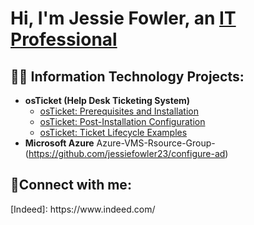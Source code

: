 <h1>Hi, I'm Jessie Fowler, an <a href="https://linkedin.com/in/jessie fowler">IT Professional</a></h1>

<h2>👨‍💻 Information Technology Projects:</h2>

- <b>osTicket (Help Desk Ticketing System)</b>
  - [osTicket: Prerequisites and Installation](https://github.com/jessiefowler23/osticket-prereqs)
  - [osTicket: Post-Installation Configuration](https://github.com/jessiefowler23/post-install-config)
  - [osTicket: Ticket Lifecycle Examples](https://github.com/jessiefowler23/ticket-lifecycle)
- <b>Microsoft Azure</b>
  Azure-VMS-Rsource-Group-(https://github.com/jessiefowler23/configure-ad)
  

<h2>🤳Connect with me:</h2>
[Indeed]: https://www.indeed.com/
